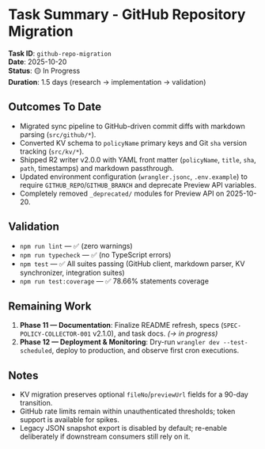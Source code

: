 # Task Summary - GitHub Repository Migration

**Task ID**: `github-repo-migration`  
**Date**: 2025-10-20  
**Status**: 🟡 In Progress  
**Duration**: 1.5 days (research → implementation → validation)

## Outcomes To Date
- Migrated sync pipeline to GitHub-driven commit diffs with markdown parsing (`src/github/*`).
- Converted KV schema to `policyName` primary keys and Git `sha` version tracking (`src/kv/*`).
- Shipped R2 writer v2.0.0 with YAML front matter (`policyName`, `title`, `sha`, `path`, timestamps) and markdown passthrough.
- Updated environment configuration (`wrangler.jsonc`, `.env.example`) to require `GITHUB_REPO`/`GITHUB_BRANCH` and deprecate Preview API variables.
- Completely removed `_deprecated/` modules for Preview API on 2025-10-20.

## Validation
- `npm run lint` — ✅ (zero warnings)
- `npm run typecheck` — ✅ (no TypeScript errors)
- `npm test` — ✅ All suites passing (GitHub client, markdown parser, KV synchronizer, integration suites)
- `npm run test:coverage` — ✅ 78.66% statements coverage

## Remaining Work
1. **Phase 11 — Documentation**: Finalize README refresh, specs (`SPEC-POLICY-COLLECTOR-001` v2.1.0), and task docs. *(→ in progress)*
2. **Phase 12 — Deployment & Monitoring**: Dry-run `wrangler dev --test-scheduled`, deploy to production, and observe first cron executions.

## Notes
- KV migration preserves optional `fileNo`/`previewUrl` fields for a 90-day transition.
- GitHub rate limits remain within unauthenticated thresholds; token support is available for spikes.
- Legacy JSON snapshot export is disabled by default; re-enable deliberately if downstream consumers still rely on it.

